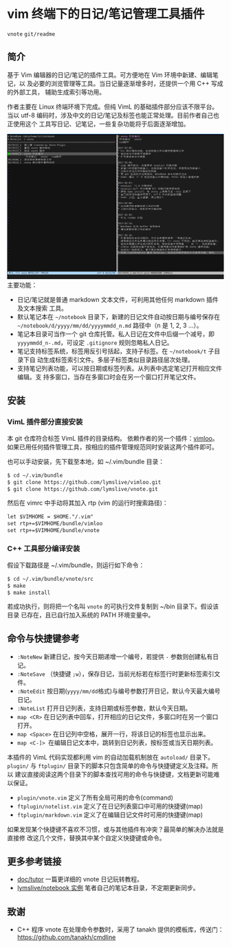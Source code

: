 # vim 终端下的日记/笔记管理工具插件
`vnote` `git/readme`

## 简介

基于 Vim 编辑器的日记/笔记的插件工具。可方便地在 Vim 环境中新建、编辑笔记，以
及必要的浏览管理等工具。当日记量逐渐增多时，还提供一个用 C++ 写成的外部工具，
辅助生成索引等功用。

作者主要在 Linux 终端环境下完成。但纯 VimL 的基础插件部分应该不限平台。当以
utf-8 编码时，涉及中文的日记/笔记及标签也能正常处理。目前作者自己也正使用这个
工具写日记、记笔记，一些复杂功能将于后面逐渐增加。

![截图](img/vnote-screen.png)
主要功能：
* 日记/笔记就是普通 markdown 文本文件，可利用其他任何 markdown 插件及文本搜索
  工具。
* 默认笔记本在 `~/notebook` 目录下，新建的日记文件自动按日期与编号保存在
  `~/notebook/d/yyyy/mm/dd/yyyymmdd_n.md` 路径中（n 是 1, 2, 3 ...）。
* 笔记本目录可当作一个 git 仓库托管。私人日记在文件中后缀一个减号，即
  `yyyymmdd_n-.md`，可设定 `.gitignore` 规则忽略私人日记。
* 笔记支持标签系统，标签用反引号括起，支持子标签。在 `~/notebook/t` 子目录下自
  动生成标签索引文件。多层子标签类似目录路径层次处理。
* 支持笔记列表功能，可以按日期或标签列表。从列表中选定笔记打开相应文件编辑。支
  持多窗口，当存在多窗口时会在另一个窗口打开笔记文件。

## 安装

### VimL 插件部分直接安装

本 git 仓库符合标签 VimL 插件的目录结构。
依赖作者的另一个插件：[vimloo](https://github.com/lymslive/vimloo)。
如果已用任何插件管理工具，按相应的插件管理规范同时安装这两个插件即可。

也可以手动安装，先下载至本地，如 ~/.vim/bundle 目录：
```
$ cd ~/.vim/bundle
$ git clone https://github.com/lymslive/vimloo.git
$ git clone https://github.com/lymslive/vnote.git
```
然后在 vimrc 中手动将其加入 rtp (vim 的运行时搜索路径)：
```
let $VIMHOME = $HOME."/.vim"
set rtp+=$VIMHOME/bundle/vimloo
set rtp+=$VIMHOME/bundle/vnote
```

### C++ 工具部分编译安装

假设下载路径是 ~/.vim/bundle，则运行如下命令：
```
$ cd ~/.vim/bundle/vnote/src
$ make
$ make install
```

若成功执行，则将把一个名叫 `vnote` 的可执行文件复制到 ~/bin 目录下。假设该目录
已存在，且已自行加入系统的 PATH 环境变量中。

## 命令与快捷键参考

* `:NoteNew` 新建日记，按今天日期递增一个编号，若提供 `-` 参数则创建私有日记。
* `:NoteSave` （快捷键 `;w`），保存日记，当前光标若在标签行时更新标签索引文件。
* `:NoteEdit` 按日期(`yyyy/mm/dd`格式)与编号参数打开日记，默认今天最大编号日记。
* `:NoteList` 打开日记列表，支持日期或标签参数，默认今天日期。
* `map <CR>` 在日记列表中回车，打开相应的日记文件，多窗口时在另一个窗口打开。
* `map <Space>` 在日记列中空格，展开一行，将该日记的标签也显示出来。
* `map <C-]> `在编辑日记文本中，跳转到日记列表，按标签或当天日期列表。

本插件的 VimL 代码实现都利用 vim 的自动加载机制放在 `autoload/` 目录下。
`plugin/` 与 `ftplugin/` 目录下的脚本只包含简单的命令与快捷键定义及注释。所以
建议直接阅读这两个目录下的脚本查找可用的命令与快捷键，文档更新可能难以保证。

* `plugin/vnote.vim` 定义了所有全局可用的命令(command)
* `ftplugin/notelist.vim` 定义了在日记列表窗口中可用的快捷键(map)
* `ftplugin/markdown.vim` 定义了在编辑日记文件时可用的快捷键(map)

如果发现某个快捷键不喜欢不习惯，或与其他插件有冲突？最简单的解决办法就是直接修
改这几个文件，替换其中某个自定义快捷键或命令。

## 更多参考链接

* [doc/tutor](doc/tutor.md) 一篇更详细的 vnote 日记玩转教程。
* [lymslive/notebook 实例](https://github.com/lymslive/notebook)
  笔者自己的笔记本目录，不定期更新同步。

## 致谢

* C++ 程序 vnote 在处理命令参数时，采用了 tanakh 提供的模板库，传送门：
https://github.com/tanakh/cmdline

